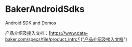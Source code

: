 # BakerAndroidSdks
Android SDK and Demos

产品介绍及接入文档：[https://www.data-baker.com/specs/file/product_intro/]("产品介绍及接入文档")
